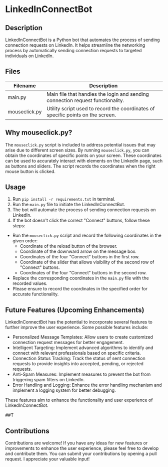 # LinkedInConnectBot

## Description
LinkedInConnectBot is a Python bot that automates the process of sending connection requests on LinkedIn. It helps streamline the networking process by automatically sending connection requests to targeted individuals on LinkedIn.

## Files

| Filename      | Description                                                                   |
|---------------|-------------------------------------------------------------------------------|
| main.py       | Main file that handles the login and sending connection request functionality.|
| mouseclick.py | Utility script used to record the coordinates of specific points on the screen.|

## Why mouseclick.py?
The `mouseclick.py` script is included to address potential issues that may arise due to different screen sizes. By running `mouseclick.py`, you can obtain the coordinates of specific points on your screen. These coordinates can be used to accurately interact with elements on the LinkedIn page, such as buttons and sliders. The script records the coordinates when the right mouse button is clicked.

## Usage
1. Run `pip install -r requirements.txt` in terminal.
2. Run the `main.py` file to initiate the LinkedInConnectBot.
3. The bot will automate the process of sending connection requests on LinkedIn.
4. If the bot doesn't click the correct "Connect" buttons, follow these steps:
- Run the `mouseclick.py` script and record the following coordinates in the given order:
  - Coordinate of the reload button of the browser.
  - Coordinate of the downward arrow on the message box.
  - Coordinates of the four "Connect" buttons in the first row.
  - Coordinate of the slider that allows visibility of the second row of "Connect" buttons.
  - Coordinates of the four "Connect" buttons in the second row.
- Replace the corresponding coordinates in the `main.py` file with the recorded values.
- Please ensure to record the coordinates in the specified order for accurate functionality. 

## Future Features (Upcoming Enhancements)
LinkedInConnectBot has the potential to incorporate several features to further improve the user experience. Some possible features include:

- Personalized Message Templates: Allow users to create customized connection request messages for better engagement.
- Intelligent Targeting: Implement advanced algorithms to identify and connect with relevant professionals based on specific criteria.
- Connection Status Tracking: Track the status of sent connection requests to provide insights into accepted, pending, or rejected requests.
- Anti-Spam Measures: Implement measures to prevent the bot from triggering spam filters on LinkedIn.
- Error Handling and Logging: Enhance the error handling mechanism and implement a logging system for better debugging.

These features aim to enhance the functionality and user experience of LinkedInConnectBot. 

##T
## Contributions
Contributions are welcome! If you have any ideas for new features or improvements to enhance the user experience, please feel free to develop and contribute them. You can submit your contributions by opening a pull request. I appreciate your valuable input!
